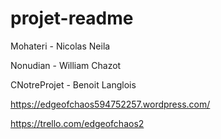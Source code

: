 # projet-readme

Mohateri - Nicolas Neila

Nonudian - William Chazot

CNotreProjet - Benoit Langlois

<a>https://edgeofchaos594752257.wordpress.com/</a>

<a>https://trello.com/edgeofchaos2</a>

